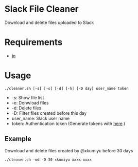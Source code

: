 # Slack File Cleaner

Download and delete files uploaded to Slack

# Requirements

* [jq](https://stedolan.github.io/jq/)

# Usage

```
./cleaner.sh [-s] [-o] [-d] [-h] [-D day] user_name token
```

* -s: Show file list
* -o: Donwload files
* -d: Delete files
* -D: Filter files created before this day
* user_name: Slack user name
* token: Authentication token (Generate tokens with [here](https://api.slack.com/custom-integrations/legacy-tokens).)

## Example

Download and delete files created by @xkumiyu before 30 days

```
./cleaner.sh -od -D 30 xkumiyu xxxx-xxxx
```
